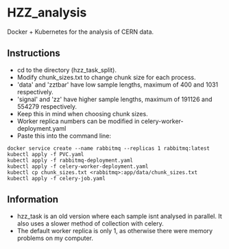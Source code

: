 # HZZ_analysis
Docker + Kubernetes for the analysis of CERN data.

## Instructions
* cd to the directory (hzz_task_split).
* Modify chunk_sizes.txt to change chunk size for each process.
* 'data' and 'zztbar' have low sample lengths, maximum of 400 and 1031 respectively.
* 'signal' and 'zz' have higher sample lengths, maximum of 191126 and 554279 respectively.
* Keep this in mind when choosing chunk sizes.
* Worker replica numbers can be modified in celery-worker-deployment.yaml
* Paste this into the command line:
```  
docker service create --name rabbitmq --replicas 1 rabbitmq:latest
kubectl apply -f PVC.yaml
kubectl apply -f rabbitmq-deployment.yaml
kubectl apply -f celery-worker-deployment.yaml
kubectl cp chunk_sizes.txt <rabbitmq>:app/data/chunk_sizes.txt
kubectl apply -f celery-job.yaml
```

## Information
* hzz_task is an old version where each sample isnt analysed in parallel. It also uses a slower method of collection with celery.
* The default worker replica is only 1, as otherwise there were memory problems on my computer.
